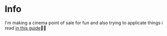 # Info
I'm making a cinema point of sale for fun and also trying to applicate things i read [in this guide](https://github.com/HackSoftware/Django-Styleguide "Django-Styleguide-Example👀")🚶‍♂️
